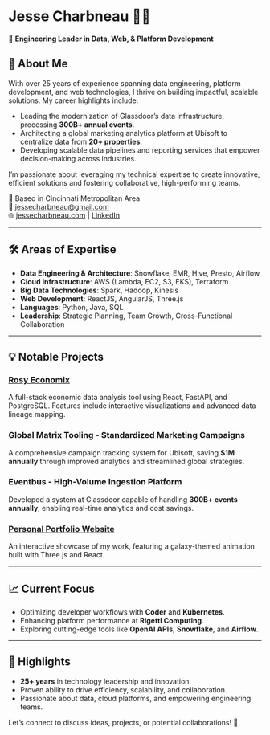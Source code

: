 # Jesse Charbneau 👨‍💻  
🚀 **Engineering Leader in Data, Web, & Platform Development**

## 👋 About Me
With over 25 years of experience spanning data engineering, platform development, and web technologies, I thrive on building impactful, scalable solutions. My career highlights include:

- Leading the modernization of Glassdoor’s data infrastructure, processing **300B+ annual events**.
- Architecting a global marketing analytics platform at Ubisoft to centralize data from **20+ properties**.
- Developing scalable data pipelines and reporting services that empower decision-making across industries.

I’m passionate about leveraging my technical expertise to create innovative, efficient solutions and fostering collaborative, high-performing teams.

📍 Based in Cincinnati Metropolitan Area  
📧 [jessecharbneau@gmail.com](mailto:jessecharbneau@gmail.com)  
🌐 [jessecharbneau.com](https://www.jessecharbneau.com) | [LinkedIn](https://www.linkedin.com/in/jcharbneau)

---

## 🛠️ Areas of Expertise
- **Data Engineering & Architecture**: Snowflake, EMR, Hive, Presto, Airflow  
- **Cloud Infrastructure**: AWS (Lambda, EC2, S3, EKS), Terraform  
- **Big Data Technologies**: Spark, Hadoop, Kinesis  
- **Web Development**: ReactJS, AngularJS, Three.js  
- **Languages**: Python, Java, SQL  
- **Leadership**: Strategic Planning, Team Growth, Cross-Functional Collaboration  

---

## 💡 Notable Projects
### [Rosy Economix](https://capstone-demo.rosyeconomix.com)  
A full-stack economic data analysis tool using React, FastAPI, and PostgreSQL. Features include interactive visualizations and advanced data lineage mapping.  

### Global Matrix Tooling - Standardized Marketing Campaigns
A comprehensive campaign tracking system for Ubisoft, saving **$1M annually** through improved analytics and streamlined global strategies.  

### Eventbus - High-Volume Ingestion Platform  
Developed a system at Glassdoor capable of handling **300B+ events annually**, enabling real-time analytics and cost savings.

### [Personal Portfolio Website](https://www.jessecharbneau.com)  
An interactive showcase of my work, featuring a galaxy-themed animation built with Three.js and React.

---

## 📈 Current Focus
- Optimizing developer workflows with **Coder** and **Kubernetes**.
- Enhancing platform performance at **Rigetti Computing**.
- Exploring cutting-edge tools like **OpenAI APIs**, **Snowflake**, and **Airflow**.

---

## 🌟 Highlights
- **25+ years** in technology leadership and innovation.  
- Proven ability to drive efficiency, scalability, and collaboration.  
- Passionate about data, cloud platforms, and empowering engineering teams.

Let’s connect to discuss ideas, projects, or potential collaborations! 🚀
